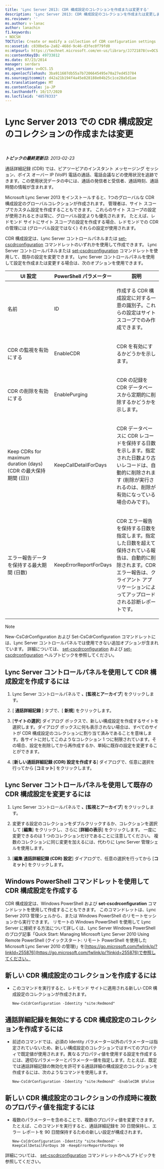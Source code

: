 ```yaml
---
title: 'Lync Server 2013: CDR 構成設定のコレクションを作成または変更する'
description: 'Lync Server 2013: CDR 構成設定のコレクションを作成または変更します。'
ms.reviewer: ''
ms.author: v-lanac
author: lanachin
f1.keywords:
- NOCSH
TOCTitle: Create or modify a collection of CDR configuration settings
ms:assetid: c830be5a-2a82-468d-9c46-d3fec0f79fd0
ms:mtpsurl: https://technet.microsoft.com/en-us/library/JJ721878(v=OCS.15)
ms:contentKeyID: 49733812
ms.date: 07/23/2014
manager: serdars
mtps_version: v=OCS.15
ms.openlocfilehash: 3ba911607db55a7b7206645495e70a27ed453784
ms.sourcegitcommit: d42a21b194f4a45e828188e04b25c1ce28a5d1ae
ms.translationtype: MT
ms.contentlocale: ja-JP
ms.lasthandoff: 10/17/2020
ms.locfileid: "48578333"
---
```

# <a name="create-or-modify-a-collection-of-cdr-configuration-settings-in-lync-server-2013"></a>Lync Server 2013 での CDR 構成設定のコレクションの作成または変更

<div data-xmlns="http://www.w3.org/1999/xhtml">

<div class="topic" data-xmlns="http://www.w3.org/1999/xhtml" data-msxsl="urn:schemas-microsoft-com:xslt" data-cs="https://msdn.microsoft.com/">

<div data-asp="https://msdn2.microsoft.com/asp">



</div>

<div id="mainSection">

<div id="mainBody">

<span> </span>

_**トピックの最終更新日:** 2013-02-23_

通話詳細記録 (CDR) では、ピアツーピアのインスタント メッセージング セッション、ボイス オーバー IP (VoIP) 電話の通話、電話会議などの使用状況を追跡できます。この使用状況データの中には、通話の発信者と受信者、通話時刻、通話時間の情報が含まれます。

Microsoft Lync Server 2013 をインストールすると、1つのグローバルな CDR 構成設定のグローバルコレクションが作成されます。 管理者は、サイト スコープでカスタム設定を作成することもできます。 これらのサイト スコープの設定が使用されるときは常に、グローバル設定よりも優先されます。 たとえば、レドモンド サイトにサイト スコープの設定を作成する場合、レドモンドでの CDR の管理には (グローバル設定ではなく) それらの設定が使用されます。

CDR 構成設定は、Lync Server コントロールパネルまたは [set-cscdrconfiguration](https://docs.microsoft.com/powershell/module/skype/New-CsCdrConfiguration) コマンドレットのいずれかを使用して作成できます。 Lync Server コントロールパネルまたは [set-cscdrconfiguration](https://docs.microsoft.com/powershell/module/skype/Set-CsCdrConfiguration) コマンドレットを使用して、既存の設定を変更できます。 Lync Server コントロールパネルを使用して設定を作成または変更する場合は、次のオプションを使用できます。


<table>
<colgroup>
<col style="width: 33%" />
<col style="width: 33%" />
<col style="width: 33%" />
</colgroup>
<thead>
<tr class="header">
<th>UI 設定</th>
<th>PowerShell パラメーター</th>
<th>説明</th>
</tr>
</thead>
<tbody>
<tr class="odd">
<td><p>名前</p></td>
<td><p>ID</p></td>
<td><p>作成する CDR 構成設定に対する一意の識別子。これらの設定はサイト スコープでのみ作成できます。</p></td>
</tr>
<tr class="even">
<td><p>CDR の監視を有効にする</p></td>
<td><p>EnableCDR</p></td>
<td><p>CDR を有効にするかどうかを示します。</p></td>
</tr>
<tr class="odd">
<td><p>CDR の削除を有効にする</p></td>
<td><p>EnablePurging</p></td>
<td><p>CDR の記録を CDR データベースから定期的に削除するかどうかを示します。</p></td>
</tr>
<tr class="even">
<td><p>Keep CDRs for maximum duration (days) (CDR の最大保持期間 (日))</p></td>
<td><p>KeepCallDetailForDays</p></td>
<td><p>CDR データベースに CDR レコードを保持する日数を示します。指定された日数より古いレコードは、自動的に削除されます (削除が実行されるのは、削除が有効になっている場合のみです)。</p></td>
</tr>
<tr class="odd">
<td><p>エラー報告データを保持する最大期間 (日数)</p></td>
<td><p>KeepErrorReportForDays</p></td>
<td><p>CDR エラー報告を保持する日数を指定します。指定した日数を超えて保持されている報告は、自動的に削除されます。CDR エラー報告は、クライアント アプリケーションによってアップロードされる診断レポートです。</p></td>
</tr>
</tbody>
</table>


<div>


> [!NOTE]  
> New-CsCdrConfiguration および Set-CsCdrConfiguration コマンドレットには、Lync Server コントロールパネルでは使用できない追加オプションが含まれています。 詳細については、 <A href="https://docs.microsoft.com/powershell/module/skype/New-CsCdrConfiguration">set-cscdrconfiguration</A> および <A href="https://docs.microsoft.com/powershell/module/skype/Set-CsCdrConfiguration">set-cscdrconfiguration</A> ヘルプトピックを参照してください。



</div>

<div>

## <a name="to-create-cdr-configuration-settings-by-using-lync-server-control-panel"></a>Lync Server コントロールパネルを使用して CDR 構成設定を作成するには

1.  Lync Server コントロールパネルで **、[監視とアーカイブ**] をクリックします。

2.  [ **通話詳細記録** ] タブで、[ **新規**] をクリックします。

3.  [**サイトの選択**] ダイアログ ボックスで、新しい構成設定を作成するサイトを選択します。ダイアログ ボックスに何も表示されない場合は、すべてのサイトが CDR 構成設定のコレクションに割り当て済みであることを意味します。各サイトに対してこのようなコレクション 1 つに制限されています。その場合、設定を削除してから再作成するか、単純に既存の設定を変更することができます。

4.  [**新しい通話詳細記録 (CDR) 設定を作成する**] ダイアログで、任意に選択を行ってから [**コミット**] をクリックします。

</div>

<div>

## <a name="to-modify-existing-cdr-configuration-settings-by-using-lync-server-control-panel"></a>Lync Server コントロールパネルを使用して既存の CDR 構成設定を変更するには

1.  Lync Server コントロールパネルで **、[監視とアーカイブ**] をクリックします。

2.  変更する設定のコレクションをダブルクリックするか、コレクションを選択して [**編集**] をクリックし、さらに [**詳細の表示**] をクリックします。 一度に変更できるのは 1 つのコレクションだけであることに注意してください。 複数のコレクションに同じ変更を加えるには、代わりに Lync Server 管理シェルを使用します。

3.  [**編集 通話詳細記録 (CDR) 設定**] ダイアログで、任意の選択を行ってから [**コミット**] をクリックします。

</div>

<div>

## <a name="creating-cdr-configuration-settings-by-using-windows-powershell-cmdlets"></a>Windows PowerShell コマンドレットを使用して CDR 構成設定を作成する

CDR 構成設定は、Windows PowerShell および **set-cscdrconfiguration** コマンドレットを使用して作成することもできます。 このコマンドレットは、Lync Server 2013 管理シェルから、または Windows PowerShell のリモートセッションから実行できます。 リモートの Windows PowerShell を使用して Lync Server に接続する方法について詳しくは、Lync Server Windows PowerShell のブログ記事「Quick Start: Managing Microsoft Lync Server 2010 Using Remote PowerShell (クイックスタート: リモート PowerShell を使用した Microsoft Lync Server 2010 の管理)」を[https://go.microsoft.com/fwlink/p/?linkId=255876](https://go.microsoft.com/fwlink/p/?linkid=255876)で参照してください。

<div>

## <a name="to-create-a-new-collection-of-cdr-configuration-settings"></a>新しい CDR 構成設定のコレクションを作成するには

  - このコマンドを実行すると、レドモンド サイトに適用される新しい CDR 構成設定のコレクションが作成されます。
    
        New-CsCdrConfiguration -Identity "site:Redmond"

</div>

<div>

## <a name="to-create-a-collection-of-cdr-configuration-settings-that-disable-call-detail-recording"></a>通話詳細記録を無効にする CDR 構成設定のコレクションを作成するには

  - 前述のコマンドでは、必須の Identity パラメーター以外のパラメーターは指定されていないため、新しい構成設定のコレクションではすべてのプロパティで既定値が使用されます。異なるプロパティ値を使用する設定を作成するには、適切なパラメーターとパラメーター値を指定します。たとえば、既定では通話詳細記録の無効化を許可する通話詳細の構成設定のコレクションを作成するには、次のようなコマンドを使用します。
    
        New-CsCdrConfiguration -Identity "site:Redmond" -EnableCDR $False

</div>

<div>

## <a name="to-specify-multiple-property-values-when-creating-a-new-collection-of-cdr-configuration-settings"></a>新しい CDR 構成設定のコレクションの作成時に複数のプロパティ値を指定するには

  - 複数のパラメーターを含めることで、複数のプロパティ値を変更できます。たとえば、このコマンドを実行すると、通話詳細記録を 30 日間保持し、エラー レポートを 90 日間保持するための新しい設定が構成されます。
    
        New-CsCdrConfiguration -Identity "site:Redmond" -KeepCallDetailForDays 30 -KeepErrorReportForDays 90

</div>

詳細については、 [set-cscdrconfiguration](https://docs.microsoft.com/powershell/module/skype/New-CsCdrConfiguration) コマンドレットのヘルプトピックを参照してください。

</div>

</div>

<span> </span>

</div>

</div>

</div>


